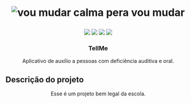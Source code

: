 # <p align="center">![vou mudar calma pera vou mudar](https://github.com/EnioBristotJunior/TellMe/assets/142932338/b0fe905a-408f-4d6c-9e70-6643c8628519)</p>

<div align="center">
<img src="https://img.shields.io/badge/status-80%25-orange"/>
<img src="https://img.shields.io/badge/release date-não tem-orange"/>
<img src="https://img.shields.io/badge/language-React Native-183790"/>
  <img src="https://img.shields.io/badge/license-ETEC-fc0303"/>
</div>
<h3 align="center">TellMe</h3>


<p align="center">Aplicativo de auxílio a pessoas com deficiência auditiva e oral.</p>

## Descrição do projeto
<p align="center">Esse é um projeto bem legal da escola.</p>
